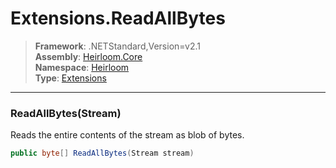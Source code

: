 # Extensions.ReadAllBytes

> **Framework**: .NETStandard,Version=v2.1  
> **Assembly**: [Heirloom.Core][0]  
> **Namespace**: [Heirloom][0]  
> **Type**: [Extensions][1]  

--------------------------------------------------------------------------------

### ReadAllBytes(Stream)

Reads the entire contents of the stream as blob of bytes.

```cs
public byte[] ReadAllBytes(Stream stream)
```

[0]: ../Heirloom.Core.md
[1]: Heirloom.Extensions.md
